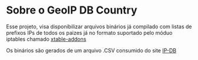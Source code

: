 # Sobre o GeoIP DB Country

Esse projeto, visa disponibilizar arquivos binários já compilado com listas de prefixos IPs de todos os paizes já no formato suportado pelo móduo iptables chamado [xtable-addons](https://inai.de/projects/xtables-addons/)

Os binários são gerados de um arquivo .CSV consumido do site [IP-DB](https://db-ip.com/)
